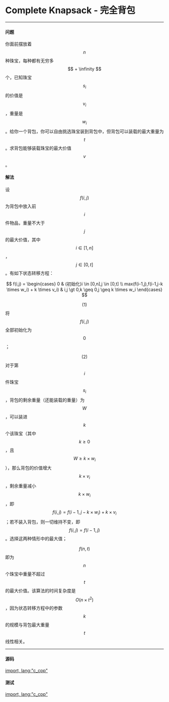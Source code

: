 # Complete Knapsack - 完全背包

--------

#### 问题

你面前摆放着$$ n $$种珠宝，每种都有无穷多$$ + \infinity $$个，已知珠宝$$ s_i $$的价值是$$ v_i $$，重量是$$ w_i $$。给你一个背包，你可以自由挑选珠宝装到背包中，但背包可以装载的最大重量为$$ t $$。求背包能够装载珠宝的最大价值$$ v $$。

#### 解法

设$$ f(i,j) $$为背包中放入前$$ i $$件物品，重量不大于$$ j $$的最大价值，其中$$ i \in [1,n] $$，$$ j \in [0,t] $$。有如下状态转移方程：

$$
f(i,j) =
\begin{cases}
0 & (初始化)i \in [0,n],j \in [0,t] \\
max(f(i-1,j),f(i-1,j-k \times w_i) + k \times v_i) & i,j \gt 0,k \geq 0,j \geq k \times w_i
\end{cases}
$$

$$ (1) $$ 将$$ f(i,j) $$全部初始化为$$ 0 $$；

$$ (2) $$ 对于第$$ i $$件珠宝$$ s_i $$，背包的剩余重量（还能装载的重量）为$$ W $$，可以装进$$ k $$个该珠宝（其中$$ k \geq 0 $$，且$$ W \geq k \times w_i $$），那么背包的价值增大$$ k \times v_i $$，剩余重量减小$$ k \times w_i $$，即$$ f(i,j) = f(i-1,j-k \times w_i) + k \times v_i $$；若不装入背包，则一切维持不变，即$$ f(i,j) = f(i-1,j) $$。选择这两种情形中的最大值；

$$ f(n,t) $$即为$$ n $$个珠宝中重量不超过$$ t $$的最大价值。该算法的时间复杂度是$$ O(n \times t^2) $$，因为状态转移方程中的参数$$ k $$的规模与背包最大重量$$ t $$线性相关。

--------

#### 源码

[import, lang:"c_cpp"](../../../../src/DynamicProgramming/KnapsackDP/CompleteKnapsack.h)

#### 测试

[import, lang:"c_cpp"](../../../../src/DynamicProgramming/KnapsackDP/CompleteKnapsack.cpp)
